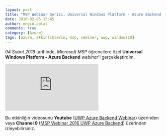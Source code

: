 ```yaml
---
layout: post
title: "MSP Webinar Serisi, Universal Windows Platform - Azure Backend, Şubat 2016"
date: 2016-02-05 15:45
author: engin.polat
comments: true
category: [Azure]
tags: [azure, etkinliklerim, msp, seminer, uwp, windows10]
---
```

*04 Şubat 2016* tarihinde, *Microsoft MSP* öğrencilere özel **Universal Windows Platform - Azure Backend** *webinar*'i gerçekleştirdim.

<div class="embed-responsive embed-responsive-16by9"><iframe class="embed-responsive-item" src="https://www.youtube.com/embed/https://www.youtube.com/watch?v=wl_XuKZnZ0w" frameborder="0" allowfullscreen></iframe></div>

Bu etkinliğin videosunu **Youtube** (<a href="https://www.youtube.com/watch?v=wl_XuKZnZ0w" target="_blank">UWP Azure Backend Webinar</a>) üzerinden veya **Channel 9** (<a href="https://channel9.msdn.com/Blogs/MVP-Windows-Dev/MSP-Webinar-2016-UWP-Azure-Backend" target="_blank">MSP Webinar 2016 UWP Azure Backend</a>) üzerinden izleyebilirsiniz.